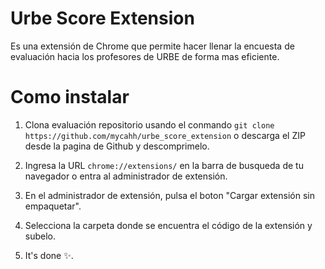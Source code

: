 
# Urbe Score Extension

Es una extensión de Chrome que permite hacer llenar la encuesta de evaluación hacia los profesores de URBE de forma mas eficiente.

# Como instalar
1. Clona evaluación repositorio usando el conmando ``` git clone https://github.com/mycahh/urbe_score_extension ``` o descarga el ZIP desde la pagina de Github y descomprimelo.

2. Ingresa la URL ```chrome://extensions/``` en la barra de busqueda de tu navegador o entra al administrador de extensión.

3. En el administrador de extensión, pulsa el boton "Cargar extensión sin empaquetar".

4. Selecciona la carpeta donde se encuentra el código de la extensión y subelo.

5. It's done ✨.

